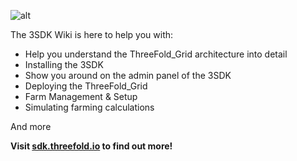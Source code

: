 ![alt](img/sdk_intro.jpg)

The 3SDK Wiki is here to help you with:

- Help you understand the ThreeFold_Grid architecture into detail
- Installing the 3SDK
- Show you around on the admin panel of the 3SDK
- Deploying the ThreeFold_Grid
- Farm Management & Setup
- Simulating farming calculations

And more

**Visit [sdk.threefold.io](sdk:sdk_home) to find out more!**